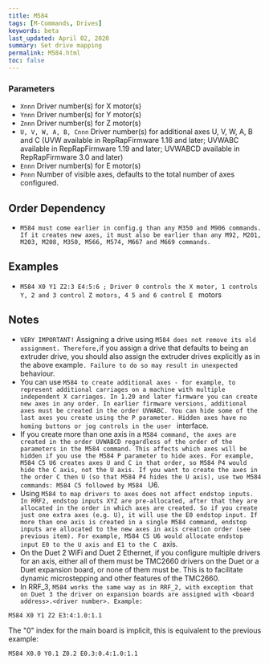 ```yaml
---
title: M584
tags: [M-Commands, Drives] 
keywords: beta 
last_updated: April 02, 2020 
summary: Set drive mapping 
permalink: M584.html
toc: false 
---
```



### Parameters

* `Xnnn` Driver number(s) for X motor(s)
* `Ynnn` Driver number(s) for Y motor(s)
* `Znnn` Driver number(s) for Z motor(s)
* `U, V, W, A, B, Cnnn` Driver number(s) for additional axes U, V, W, A, B and C (UVW available in RepRapFirmware 1.16 and later; UVWABC available in RepRapFirmware 1.19 and later; UVWABCD available in RepRapFirmware 3.0 and later)
* `Ennn` Driver number(s) for E motor(s)
* `Pnnn` Number of visible axes, defaults to the total number of axes configured.

## Order Dependency

* ` M584 must come earlier in config.g than any M350 and M906 commands. If it creates new axes, it must also be earlier than any M92, M201, M203, M208, M350, M566, M574, M667 and M669 commands.  ` 

## Examples

* ` M584 X0 Y1 Z2:3 E4:5:6 ; Driver 0 controls the X motor, 1 controls Y, 2 and 3 control Z motors, 4 5 and 6 control E  ` motors

## Notes

* `VERY IMPORTANT!` Assigning a drive using ` M584 does not remove its old assignment. Therefore, `if you assign a drive that defaults to being an extruder drive, you should also assign the extruder drives explicitly as in the above example`. Failure to do so may result in unexpected  ` behaviour.
* You can use ` M584 to create additional axes - for example, to represent additional carriages on a machine with multiple independent X carriages. In 1.20 and later firmware you can create new axes in any order. In earlier firmware versions, additional axes must be created in the order UVWABC. You can hide some of the last axes you create using the P parameter. Hidden axes have no homing buttons or jog controls in the user  ` interface.
* If you create more than one axis in a ` M584 command, the axes are created in the order UVWABCD regardless of the order of the parameters in the M584 command. This affects which axes will be hidden if you use the M584 P parameter to hide axes. For example, M584 C5 U6 creates axes U and C in that order, so M584 P4 would hide the C axis, not the U axis. If you want to create the axes in the order C then U (so that M584 P4 hides the U axis), use two M584 commands: M584 C5 followed by M584  ` U6.
* Using ` M584 to map drivers to axes does not affect endstop inputs. In RRF2, endstop inputs XYZ are pre-allocated, after that they are allocated in the order in which axes are created. So if you create just one extra axes (e.g. U), it will use the E0 endstop input. If more than one axis is created in a single M584 command, endstop inputs are allocated to the new axes in axis creation order (see previous item). For example, M584 C5 U6 would allocate endstop input E0 to the U axis and E1 to the C  ` axis.
* On the Duet 2 WiFi and Duet 2 Ethernet, if you configure multiple drivers for an axis, either all of them must be TMC2660 drivers on the Duet or a Duet expansion board, or none of them must be. This is to facilitate dynamic microstepping and other features of the TMC2660.
* In RRF_3, ` M584 works the same way as in RRF_2, with exception that on Duet 3 the driver on expansion boards are assigned with <board address>.<driver number>. Example:  ` 

```
M584 X0 Y1 Z2 E3:4:1.0:1.1
```

The "0" index for the main board is implicit, this is equivalent to the previous example:

```
M584 X0.0 Y0.1 Z0.2 E0.3:0.4:1.0:1.1
```

